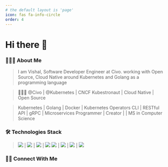 ```yaml
---
# the default layout is 'page'
icon: fas fa-info-circle
order: 4
---
```


# Hi there 👋 

### 👨🏻‍💻  About Me

> I am Vishal, Software Developer Engineer at Civo. working with Open Source, Cloud Native around Kubernetes and Golang as a programming language

> 👨🏻‍💻 @Civo | @Kubernetes | CNCF Kubestronaut | Cloud Native | Open Source

> Kubernetes | Golang | Docker | Kubernetes Operators
> CLI | RESTful API | gRPC | Microservices
> Programmer | Creator | |  MS in Computer Science

### 🛠  Technologies Stack

> ![](https://img.shields.io/badge/OS-Linux-informational?style=flat&logo=linux&logoColor=white&color=2bbc8a) | ![](https://img.shields.io/badge/Shell-Bash-informational?style=flat&logo=gnu-bash&logoColor=white&color=2bbc8a) | ![](https://img.shields.io/badge/Code-Golang-informational?style=flat&logo=go&logoColor=white&color=2bbc8a) | ![](https://img.shields.io/badge/Tool-Docker-informational?style=flat&logo=docker&logoColor=white&color=2bbc8a)
> ![](https://img.shields.io/badge/Tool-Kubernetes-informational?style=flat&logo=kubernetes&logoColor=white&color=2bbc8a) | ![](https://img.shields.io/badge/Tool-PostgreSQL-informational?style=flat&logo=postgresql&logoColor=white&color=2bbc8a) | ![](https://img.shields.io/badge/Tool-MySQL-informational?style=flat&logo=mysql&logoColor=white&color=2bbc8a) | ![](https://img.shields.io/badge/Cloud-Civo-informational?style=flat&logo=civo&logoColor=white&color=2bbc8a)

### 🤝🏻  Connect With Me

<!--
> <a href="https://vishalanarase.github.io/"><img src="https://img.shields.io/badge/-vishalanarase.github.io-3423A6?style=flat&logo=Google-Chrome&logoColor=white"/></a> | <a href="https://www.linkedin.com/in/vishal-anarase-623707104/"><img src="https://img.shields.io/badge/-Vishal%20Anarase-0077B5?style=flat&logo=LinkedIn&logoColor=white"/></a> | <a href="https://twitter.com/vishalanarase"><img src="https://img.shields.io/badge/-@vishalanarase-00ACEE?style=flat&logo=X&logoColor=white"/></a> | <a href="https://www.youtube.com/@vishal.anarase"><img src="https://img.shields.io/badge/-@vishal.anarase-CD201F?style=flat&logo=Youtube&logoColor=white"/></a> | <a href="mailto:iamvishalanarase@gmail.com"><img src="https://img.shields.io/badge/-iamvishalanarase@gmail.com-D14836?style=flat&logo=Gmail&logoColor=white"/></a>


<!--

### Hi there 👋

**vishalanarase/vishalanarase** is a ✨ _special_ ✨ repository because its `README.md` (this file) appears on your GitHub profile.

Here are some ideas to get you started:

- 🔭 I’m currently working on ...
- 🌱 I’m currently learning ...
- 👯 I’m looking to collaborate on ...
- 🤔 I’m looking for help with ...
- 💬 Ask me about ...
- 📫 How to reach me: ...
- 😄 Pronouns: ...
- ⚡ Fun fact: ...
-->

<!--
> Add Markdown syntax content to file `_tabs/about.md`{: .filepath } and it will show up on this page.
{: .prompt-tip }
-->
